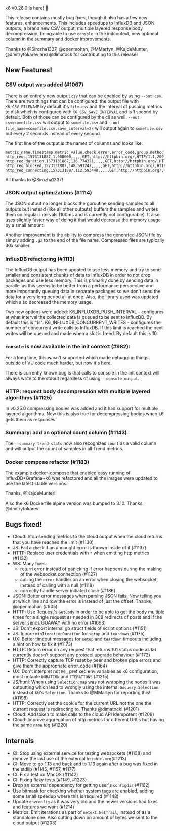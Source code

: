 k6 v0.26.0 is here! :tada:

This release contains mostly bug fixes, though it also has a few new features, enhancements. This includes speedups to InfluxDB and JSON outputs, a brand new CSV output, multiple layered response body decompression, being able to use `console` in the initcontext, new optional column in the summary and docker improvements.


Thanks to  @Sirozha1337, @openmohan, @MMartyn, @KajdeMunter, @dmitrytokarev and @dimatock for contributing to this release!

## New Features!

### CSV output was added (#1067)

There is an entirely new output `csv` that can be enabled by using `--out csv`. There are two things that can be configured: the output file with `K6_CSV_FILENAME` by default it's `file.csv` and the interval of pushing metrics to disk which is configured with `K6_CSV_SAVE_INTERVAL` and is 1 second by default. Both of those can be configured by the cli as well. `--out csv=somefile.csv` will output to `somefile.csv` and `--out file_name=somefile.csv,save_interval=2s` will output again to `somefile.csv` but every 2 seconds instead of every second.

The first line of the output is the names of columns and looks like:
```
metric_name,timestamp,metric_value,check,error,error_code,group,method,name,proto,status,subproto,tls_version,url,extra_tags
http_reqs,1573131887,1.000000,,,,,GET,http://httpbin.org/,HTTP/1.1,200,,,http://httpbin.org/,
http_req_duration,1573131887,116.774321,,,,,GET,http://httpbin.org/,HTTP/1.1,200,,,http://httpbin.org/,
http_req_blocked,1573131887,148.691247,,,,,GET,http://httpbin.org/,HTTP/1.1,200,,,http://httpbin.org/,
http_req_connecting,1573131887,112.593448,,,,,GET,http://httpbin.org/,HTTP/1.1,200,,,http://httpbin.org/,
```

All thanks to @Sirozha1337!


### JSON output optimizations (#1114)

The JSON output no longer blocks the goroutine sending samples to all outputs but instead (like all other outputs) buffers the samples and writes them on regular intervals (100ms and is currently not configurable). It also uses slightly faster way of doing it that would decrease the memory usage by a small amount.

Another improvement is the ability to compress the generated JSON file by simply adding `.gz` to the end of the file name. Compressed files are typically 30x smaller.

### InfluxDB refactoring (#1113)

The InfluxDB output has been updated to use less memory and try to send smaller and consistent chunks of data to InfluxDB in order to not drop packages and use less memory. This is primarily done by sending data in parallel as this seems to be better from a performance perspective and more importantly queuing data in separate packages so we don't send the data for a very long period all at once. Also, the library used was updated which also decreased the memory usage.

Two new options were added:
K6_INFLUXDB_PUSH_INTERVAL - configures at what interval the collected data is queued to be sent to InfluxDB. By default this is "1s".
K6_INFLUXDB_CONCURRENT_WRITES - configures the number of concurrent write calls to InfluxDB. If this limit is reached the next writes will be queued and made when a slot is freed. By default this is 10.

### `console` is now available in the init context (#982):

For a long time, this wasn't supported which made debugging things outside of VU code much harder, but now it's here.

There is currently known bug is that calls to console in the init context will always write to the stdout regardless of using `--console-output`.

### HTTP: request body decompression with multiple layered algorithms (#1125)

In v0.25.0 compressing bodies was added and it had support for multiple layered algorithms. Now this is also true for decompressing bodies when k6 gets them as responses.


### Summary: add an optional count column (#1143)

The `--summary-trend-stats` now also recognizes `count` as a valid column and will output the count of samples in all Trend metrics.

### Docker compose refactor (#1183)

The example docker-compose that enabled easy running of InfluxDB+Grafana+k6 was refactored and all the images were updated to use the latest stable versions.

Thanks, @KajdeMunter!

Also the k6 Dockerfile alpine version was bumped to 3.10. Thanks @dmitrytokarev!

## Bugs fixed!
* Cloud: Stop sending metrics to the cloud output when the cloud returns that you have reached the limit (#1130)
* JS: Fail a `check` if an uncaught error is thrown inside of it (#1137)
* HTTP: Replace user credentials with `*` when emitting http metrics (#1132)
* WS: Many fixes:
  - return error instead of panicking if error happens during the making of the websocket connection (#1127)
  - calling the `error` handler on an error when closing the websocket, instead of calling with a null (#1118)
  - correctly handle server initiated close (#1186)
* JSON: Better error messages when parsing JSON fails. Now telling you at which line and row the
  error is instead of just the offset. Thanks, @openmohan (#905)
* HTTP: Use Request's `GetBody` in order to be able to get the body multiple times for a single
  request as needed in 308 redirects of posts and if the server sends GOAWAY with no error (#1093)
* JS: Don't export internal go struct fields of script options (#1151)
* JS: Ignore `minIterationDuration` for `setup` and `teardown` (#1175)
* UX: Better timeout messages for `setup` and `teardown` timeouts including a hint on how to fix it (#1173)
* HTTP: Return error on any request that returns 101 status code as k6 currently doesn't support any protocol upgrade behaviour (#1172)
* HTTP: Correctly capture TCP reset by peer and broken pipe errors and give them the appropriate error_code (#1164)
* UX: Don't interpret not `K6_` prefixed env variables as k6 configuration, most notable `DURATION` and `ITERATIONS` (#1215)
* JS/html: When using `Selection.map` was not wrapping the nodes it was outputting which lead to wrongly using the internal `Goquery.Selection` instead of k6's `Selection`. Thanks to @MMartyn for reporting this! (#1198)
* HTTP: Correctly set the cookie for the current URL not the one the current request is redirecting to. Thanks @dimatock! (#1201)
* Cloud: Add token to make calls to the cloud API idempotent (#1208)
* Cloud: Improve aggregation of http metrics for different URLs but having the same `name` tag (#1220)


## Internals

* CI: Stop using external service for testing websockets (#1138) and remove the last use of the external `httpbin.org`(#1213)
* CI: Move to go 1.13 and back and to 1.13 again after a bug was fixed in the stdlib (#1145, #1157, #1177)
* CI: Fix a test on MacOS (#1142)
* CI: Fixing flaky tests (#1149, #1223)
* Drop an external dependency for getting user's `configdir` (#1162)
* Use bitmask for checking whether system tags are enabled, adding some small speedup where this is required (#1148)
* Update `envconfig` as it was very old and the newer versions had fixes and features we want (#1214)
* Metrics: Emit iterations as part of `netext.NetTrail`, instead of as a standalone one. Also cutting down on amount of bytes we sent to the cloud output (#1203)

